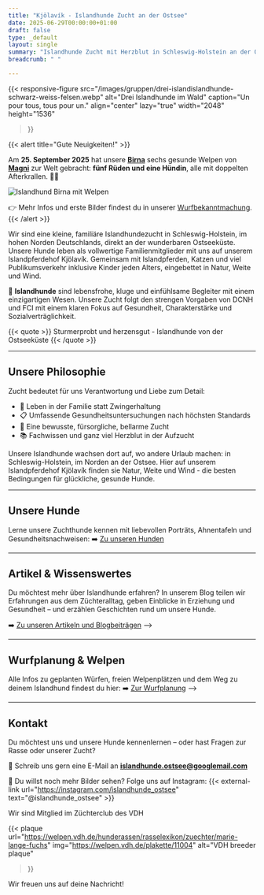 ```yaml
---
title: "Kjölavík - Islandhunde Zucht an der Ostsee"
date: 2025-06-29T00:00:00+01:00
draft: false
type: _default
layout: single
summary: "Islandhunde Zucht mit Herzblut in Schleswig-Holstein an der Ostsee. Familienaufzucht im Norden mit Fokus auf Gesundheit und Charakter."
breadcrumb: " "

---
```




{{< responsive-figure
   src="/images/gruppen/drei-islandislandhunde-schwarz-weiss-felsen.webp"
   alt="Drei Islandhunde im Wald"
   caption="Un pour tous, tous pour un."
   align="center"
   lazy="true"
   width="2048"
   height="1536"
>}}

{{< alert title="Gute Neuigkeiten!" >}}

Am **25. September 2025** hat unsere **[Birna](/zuchthunde/snjobirta/)** sechs gesunde Welpen von **[Magni](/zuchthunde/magni/)** zur Welt gebracht: **fünf Rüden und eine Hündin**, alle mit doppelten Afterkrallen. 🍼🐾


![Islandhund Birna mit Welpen](/images/wuerfe/a/week1/islandhund-binra-im-stehen-kinder.webp )


👉 Mehr Infos und erste Bilder findest du in unserer [Wurfbekanntmachung](/posts/a-wurf-bekanntmachung).
{{< /alert >}}


Wir sind eine kleine, familiäre Islandhundezucht in Schleswig-Holstein, im hohen Norden Deutschlands, direkt an der wunderbaren Ostseeküste. Unsere Hunde leben als vollwertige Familienmitglieder mit uns auf unserem Islandpferdehof Kjölavík. Gemeinsam mit Islandpferden, Katzen und viel Publikumsverkehr inklusive Kinder jeden Alters, eingebettet in Natur, Weite und Wind.

🐾 **Islandhunde** sind lebensfrohe, kluge und einfühlsame Begleiter mit einem einzigartigen Wesen. Unsere Zucht folgt den strengen Vorgaben von DCNH und FCI mit einem klaren Fokus auf Gesundheit, Charakterstärke und Sozialverträglichkeit.


{{< quote >}}
Sturmerprobt und herzensgut - Islandhunde von der Ostseeküste
{{< /quote >}}

---

## Unsere Philosophie

Zucht bedeutet für uns Verantwortung und Liebe zum Detail:

- 🐶 Leben in der Familie statt Zwingerhaltung
- 📋 Umfassende Gesundheitsuntersuchungen nach höchsten Standards
- 🌿 Eine bewusste, fürsorgliche, bellarme Zucht
- 📚 Fachwissen und ganz viel Herzblut in der Aufzucht

Unsere Islandhunde wachsen dort auf, wo andere Urlaub machen: in Schleswig-Holstein, im Norden an der Ostsee.
Hier auf unserem Islandpferdehof Kjölavík finden sie Natur, Weite und Wind -  die besten Bedingungen für glückliche, gesunde Hunde.

---

## Unsere Hunde

Lerne unsere Zuchthunde kennen mit liebevollen Porträts, Ahnentafeln und Gesundheitsnachweisen:
➡️ [Zu unseren Hunden](/zuchthunde/)


---

## Artikel & Wissenswertes

Du möchtest mehr über Islandhunde erfahren? In unserem Blog teilen wir Erfahrungen aus dem Züchteralltag, geben Einblicke in Erziehung und Gesundheit – und erzählen Geschichten rund um unsere Hunde.

➡️ [Zu unseren Artikeln und Blogbeiträgen](/posts/) -->


---

## Wurfplanung & Welpen

Alle Infos zu geplanten Würfen, freien Welpenplätzen und dem Weg zu deinem Islandhund findest du hier:
➡️ [Zur Wurfplanung](/wurfplanung/) -->

---


<!-- Unsere Geschichte – Wie alles begann

Manchmal findet nicht der Mensch zur Rasse – sondern die Rasse zum Menschen.

Unsere ersten Hunde waren ein Border Collie und später eine Mischung aus Border Collie und Islandhund. Mit ihnen begann unsere Liebe zu klugen, feinfühligen Hunden mit viel Persönlichkeit.

Heute leben drei Islandhunde mit uns auf dem Hof – mitten im Familienleben, zwischen Pferden, Katzen und Kindern. Irgendwann war klar: Diese besondere Rasse verdient es, in ihrem Wesen erhalten zu bleiben – und wir möchten dazu beitragen. Ganz ohne große Zuchtambitionen, sondern mit Herz und Verstand.

Wir züchten, weil wir die Hunde haben – und sie lieben.


--- -->

## Kontakt

Du möchtest uns und unsere Hunde kennenlernen – oder hast Fragen zur Rasse oder unserer Zucht?

📩 Schreib uns gern eine E-Mail an [**islandhunde.ostsee@googlemail.com**](mailto:islandhunde.ostsee@googlemail.com)



📸 Du willst noch mehr Bilder sehen? Folge uns auf Instagram: {{< external-link url="https://instagram.com/islandhunde_ostsee" text="@islandhunde_ostsee" >}}




Wir sind Mitglied im Züchterclub des VDH

{{< plaque
    url="https://welpen.vdh.de/hunderassen/rasselexikon/zuechter/marie-lange-fuchs"
    img="https://welpen.vdh.de/plakette/11004"
    alt="VDH breeder plaque"
>}}

Wir freuen uns auf deine Nachricht!